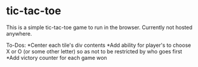 # tic-tac-toe

This is a simple tic-tac-toe game to run in the browser. Currently not hosted anywhere.

To-Dos:
*Center each tile's div contents
*Add ability for player's to choose X or O (or some other letter) so as not to be restricted by who goes first
\*Add victory counter for each game won
